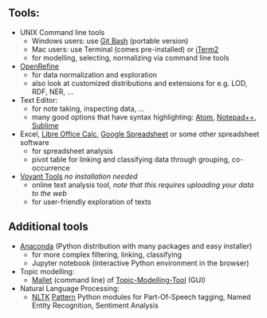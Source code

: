 ## Tools:

- UNIX Command line tools
    - Windows users: use [Git Bash](https://github.com/git-for-windows/git/releases/download/v2.16.2.windows.1/PortableGit-2.16.2-64-bit.7z.exe) (portable version)
    - Mac users: use Terminal (comes pre-installed) or [iTerm2](https://iterm2.com/)
    - for modelling, selecting, normalizing via command line tools
- [OpenRefine](http://openrefine.org/download.html)
    - for data normalization and exploration
    - also look at customized distributions and extensions for e.g. LOD, RDF, NER, ...
- Text Editor:
    - for note taking, inspecting data, ...
    - many good options that have syntax highlighting: [Atom](https://atom.io/), [Notepad++](https://portableapps.com/apps/development/notepadpp_portable), [Sublime](https://www.sublimetext.com/)
- Excel, [Libre Office Calc](https://www.libreoffice.org/discover/calc/), [Google Spreadsheet](https://www.google.com/sheets/about/) or some other spreadsheet software
    - for spreadsheet analysis
    - pivot table for linking and classifying data through grouping, co-occurrence
- [Voyant Tools](https://voyant-tools.org/) *no installation needed*
    - online text analysis tool, *note that this requires uploading your data to the web*
    - for user-friendly exploration of texts

## Additional tools

- [Anaconda](https://anaconda.org/) (Python distribution with many packages and easy installer)
    - for more complex filtering, linking, classifying
    - Jupyter notebook (interactive Python environment in the browser)
- Topic modelling:
    - [Mallet](http://mallet.cs.umass.edu/) (command line) of [Topic-Modelling-Tool](https://github.com/senderle/topic-modeling-tool) (GUI)
- Natural Language Processing:
    - [NLTK](http://www.nltk.org/) [Pattern](https://www.clips.uantwerpen.be/pattern) Python modules for Part-Of-Speech tagging, Named Entity Recognition, Sentiment Analysis


